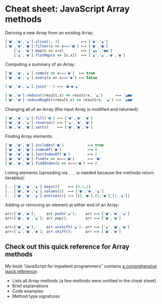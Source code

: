 # Cheat sheet: JavaScript Array methods

Deriving a new Array from an existing Array:

```js
['■','●','▲'].slice(1, 3)          ⟼ ['●','▲']
['■','●','■'].filter(x => x==='■') ⟼ ['■','■']
    ['▲','●'].map(x => x+x)        ⟼ ['▲▲','●●']
    ['▲','●'].flatMap(x => [x,x])  ⟼ ['▲','▲','●','●']
```

Computing a summary of an Array:

```js
['■','●','▲'].some(x => x==='●')  ⟼ true
['■','●','▲'].every(x => x==='●') ⟼ false

['■','●','▲'].join('-') ⟼ '■-●-▲'

['■','●'].reduce((result,x) => result+x, '▲')      ⟼ '▲■●'
['■','●'].reduceRight((result,x) => result+x, '▲') ⟼ '▲●■'
```

Changing all of an Array (the input Array is modified and returned):

```js
['■','●','▲'].fill('●') ⟼ ['●','●','●']
['■','●','▲'].reverse() ⟼ ['▲','●','■']
['■','●','■'].sort()    ⟼ ['■','■','●']
```

Finding Array elements:

```js
['■','●','■'].includes('■')           ⟼ true
['■','●','■'].indexOf('■')            ⟼ 0
['■','●','■'].lastIndexOf('■')        ⟼ 2
['■','●','■'].find(x => x==='■')      ⟼ '■'
['■','●','■'].findIndex(x => x==='■') ⟼ 0
```

Listing elements (spreading via `...` is needed because the methods return iterables):

```js
[...['■','●','▲'].keys()]    ⟼ [0,1,2]
[...['■','●','▲'].values()]  ⟼ ['■','●','▲']
[...['■','●','▲'].entries()] ⟼ [[0,'■'],[1,'●'],[2,'▲']]
```

Adding or removing an element at either end of an Array:

```js
arr=['■','●'];     arr.push('▲');    arr ⟼ ['■','●','▲']
arr=['■','●','▲']; arr.pop();        arr ⟼ ['■','●']

arr=['■','●'];     arr.unshift('▲'); arr ⟼ ['▲','■','●']
arr=['▲','■','●']; arr.shift();      arr ⟼ ['■','●']
```

## Check out this quick reference for Array methods

My book “JavaScript for impatient programmers” contains [a comprehensive quick reference](https://exploringjs.com/impatient-js/ch_arrays.html#quickref-arrays):

* Lists all Array methods (a few methods were omitted in the cheat sheet)
* Brief explanations
* Code examples
* Method type signatures
